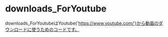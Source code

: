 # downloads_ForYoutube
downloads_ForYoutubeはYoutube('https://www.youtube.com/')から動画のダウンロードに使うためのコードです。

